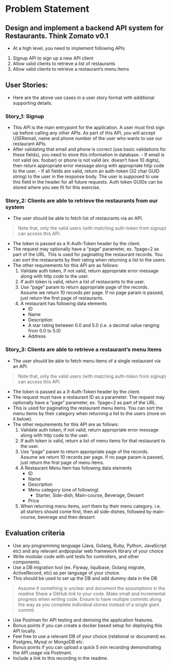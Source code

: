 # Problem Statement

## Design and implement a backend API system for Restaurants. Think Zomato v0.1
- At a high level, you need to implement following APIs
1. Signup API to sign up a new API client
2. Allow valid clients to retrieve a list of restaurants
3. Allow valid clients to retrieve a restaurant’s menu items

## User Stories:
- Here are the above use cases in a user story format with additional supporting details.

### Story_1: Signup
- This API is the main entrypoint for the application. A user must first sign up before calling any other APIs. As part of this API, you will accept USERemail, name and phone number of the user who wants to use our restaurant APIs.
- After validating that email and phone is correct (use basic validations for these fields), you need to store this
information in database. 
        - If email is not valid (ex. foobar) or phone is not valid (ex. doesn’t have 10 digits), then return appropriate error message along with appropriate http code to the user.
        - If all fields are valid, return an auth-token (32 char GUID string) to the user in the response body. The user is supposed to use this field in the header for all future requests. Auth token GUIDs can be stored where you see fit for this exercise.

### Story_2: Clients are able to retrieve the restaurants from our system
- The user should be able to fetch list of restaurants via an API. 
> Note that, only the valid users (with matching auth-token from signup) can access this API.
- The token is passed as a X-Auth-Token header by the client.
- The request may optionally have a “page” parameter, ex. ?page=2 as part of the URL. This is used for paginating the restaurant records. You can sort the restaurants by their rating when returning a list to the users.
- The other requirements for this API are as follows:
    1. Validate auth token, if not valid, return appropriate error message along with http code to the user.
    2. If auth token is valid, return a list of restaurants to the user.
    3. Use “page” param to return appropriate page of the records. Assume we return 10 records per page. If no page param is passed, just return the first page of restaurants.
    4. A restaurant has following data elements
        - ID
        - Name
        - Description
        - A star rating between 0.0 and 5.0 (i.e. a decimal value ranging from 0.0 to 5.0)
        - Address

### Story_3: Clients are able to retrieve a restaurant’s menu items
- The user should be able to fetch menu items of a single restaurant via an API.
> Note that, only the valid users (with matching auth-token from signup) can access this API.
- The token is passed as a X-Auth-Token header by the client.
- The request must have a restaurant ID as a parameter. The request may optionally have a “page” parameter, ex. ?page=2 as part of the URL. 
- This is used for paginating the restaurant menu items. You can sort the menu items by their category when returning a list to the users (more on it below).
- The other requirements for this API are as follows:
    1. Validate auth token, if not valid, return appropriate error message along with http code to the user.
    2. If auth token is valid, return a list of menu items for that restaurant to the user.
    3. Use “page” param to return appropriate page of the records. Assume we return 10 records per page. If
    no page param is passed, just return the first page of menu items.
    4. A Restaurant Menu Item has following data elements
        - ID
        - Name
        - Description
        - Menu category (one of following)
            - Starter, Side-dish, Main-course, Beverage, Dessert
        - Price
    5. When returning menu items, sort them by their menu category. i.e. all starters should come first, then
    all side-dishes, followed by main-course, beverage and then dessert.

## Evaluation criteria
- Use any programming language (Java, Golang, Ruby, Python, JavaScript etc) and any relevant andpopular web framework library of your choice
- Write modular code with unit tests for controllers, and other components.
- Use a DB migration tool (ex. Flyway, liquibase, Golang migrate, ActiveRecord, etc) as per language of your choice.
- This should be used to set up the DB and add dummy data in the DB
> Assume if something is unclear and document the assumptions in the readme
> Share a GitHub link to your code. Make small and incremental progress when writing code. Ensure to have multiple commits along the way as you complete individual stories instead of a single giant commit.
- Use Postman for API testing and demoing the application features.
- Bonus points if you can create a docker based setup for deploying this API locally.
- Feel free to use a relevant DB of your choice (relational or document) ex. Postgres, Mysql or MongoDB etc.
- Bonus points if you can upload a quick 5 min recording demonstrating the API usage via Postmant.
- Include a link to this recording in the readme.